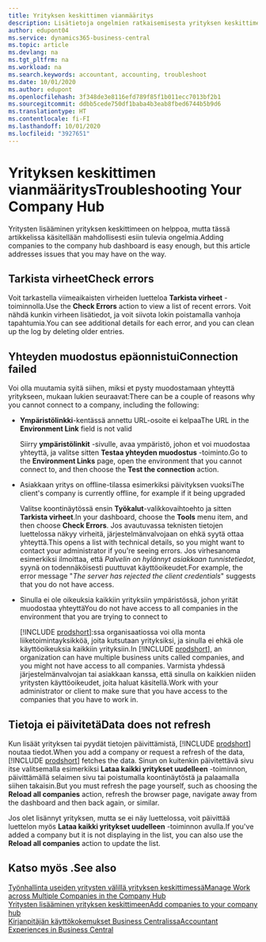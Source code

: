 ```yaml
---
title: Yrityksen keskittimen vianmääritys
description: Lisätietoja ongelmien ratkaisemisesta yrityksen keskittimessä Dynamics 365 Business Centralissa.
author: edupont04
ms.service: dynamics365-business-central
ms.topic: article
ms.devlang: na
ms.tgt_pltfrm: na
ms.workload: na
ms.search.keywords: accountant, accounting, troubleshoot
ms.date: 10/01/2020
ms.author: edupont
ms.openlocfilehash: 3f348de3e8116efd789f85f1b011ecc7013bf2b1
ms.sourcegitcommit: ddbb5cede750df1baba4b3eab8fbed6744b5b9d6
ms.translationtype: HT
ms.contentlocale: fi-FI
ms.lasthandoff: 10/01/2020
ms.locfileid: "3927651"
---
```

# <a name="troubleshooting-your-company-hub"></a><span data-ttu-id="4aadc-103">Yrityksen keskittimen vianmääritys</span><span class="sxs-lookup"><span data-stu-id="4aadc-103">Troubleshooting Your Company Hub</span></span>

<span data-ttu-id="4aadc-104">Yritysten lisääminen yrityksen keskittimeen on helppoa, mutta tässä artikkelissa käsitellään mahdollisesti esiin tulevia ongelmia.</span><span class="sxs-lookup"><span data-stu-id="4aadc-104">Adding companies to the company hub dashboard is easy enough, but this article addresses issues that you may have on the way.</span></span>  

## <a name="check-errors"></a><span data-ttu-id="4aadc-105">Tarkista virheet</span><span class="sxs-lookup"><span data-stu-id="4aadc-105">Check errors</span></span>

<span data-ttu-id="4aadc-106">Voit tarkastella viimeaikaisten virheiden luetteloa **Tarkista virheet** -toiminnolla.</span><span class="sxs-lookup"><span data-stu-id="4aadc-106">Use the **Check Errors** action to view a list of recent errors.</span></span> <span data-ttu-id="4aadc-107">Voit nähdä kunkin virheen lisätiedot, ja voit siivota lokin poistamalla vanhoja tapahtumia.</span><span class="sxs-lookup"><span data-stu-id="4aadc-107">You can see additional details for each error, and you can clean up the log by deleting older entries.</span></span>  

## <a name="connection-failed"></a><span data-ttu-id="4aadc-108">Yhteyden muodostus epäonnistui</span><span class="sxs-lookup"><span data-stu-id="4aadc-108">Connection failed</span></span>

<span data-ttu-id="4aadc-109">Voi olla muutamia syitä siihen, miksi et pysty muodostamaan yhteyttä yritykseen, mukaan lukien seuraavat:</span><span class="sxs-lookup"><span data-stu-id="4aadc-109">There can be a couple of reasons why you cannot connect to a company, including the following:</span></span>

- <span data-ttu-id="4aadc-110">**Ympäristölinkki**-kentässä annettu URL-osoite ei kelpaa</span><span class="sxs-lookup"><span data-stu-id="4aadc-110">The URL in the **Environment Link** field is not valid</span></span>  

  <span data-ttu-id="4aadc-111">Siirry **ympäristölinkit** -sivulle, avaa ympäristö, johon et voi muodostaa yhteyttä, ja valitse sitten **Testaa yhteyden muodostus** -toiminto.</span><span class="sxs-lookup"><span data-stu-id="4aadc-111">Go to the **Environment Links** page, open the environment that you cannot connect to, and then choose the **Test the connection** action.</span></span>  
- <span data-ttu-id="4aadc-112">Asiakkaan yritys on offline-tilassa esimerkiksi päivityksen vuoksi</span><span class="sxs-lookup"><span data-stu-id="4aadc-112">The client's company is currently offline, for example if it being upgraded</span></span>

  <span data-ttu-id="4aadc-113">Valitse koontinäytössä ensin **Työkalut**-valikkovaihtoehto ja sitten **Tarkista virheet**.</span><span class="sxs-lookup"><span data-stu-id="4aadc-113">In your dashboard, choose the **Tools** menu item, and then choose **Check Errors**.</span></span> <span data-ttu-id="4aadc-114">Jos avautuvassa teknisten tietojen luettelossa näkyy virheitä, järjestelmänvalvojaan on ehkä syytä ottaa yhteyttä.</span><span class="sxs-lookup"><span data-stu-id="4aadc-114">This opens a list with technical details, so you might want to contact your administrator if you're seeing errors.</span></span> <span data-ttu-id="4aadc-115">Jos virhesanoma esimerkiksi ilmoittaa, että *Palvelin on hylännyt asiakkaan tunnistetiedot*, syynä on todennäköisesti puuttuvat käyttöoikeudet.</span><span class="sxs-lookup"><span data-stu-id="4aadc-115">For example, the error message "*The server has rejected the client credentials*" suggests that you do not have access.</span></span>  
- <span data-ttu-id="4aadc-116">Sinulla ei ole oikeuksia kaikkiin yrityksiin ympäristössä, johon yrität muodostaa yhteyttä</span><span class="sxs-lookup"><span data-stu-id="4aadc-116">You do not have access to all companies in the environment that you are trying to connect to</span></span>

  <span data-ttu-id="4aadc-117">[!INCLUDE [prodshort](includes/prodshort.md)]:ssa organisaatiossa voi olla monta liiketoimintayksikköä, joita kutsutaan yrityksiksi, ja sinulla ei ehkä ole käyttöoikeuksia kaikkiin yrityksiin.</span><span class="sxs-lookup"><span data-stu-id="4aadc-117">In [!INCLUDE [prodshort](includes/prodshort.md)], an organization can have multiple business units called companies, and you might not have access to all companies.</span></span> <span data-ttu-id="4aadc-118">Varmista yhdessä järjestelmänvalvojan tai asiakkaan kanssa, että sinulla on kaikkien niiden yritysten käyttöoikeudet, joita haluat käsitellä.</span><span class="sxs-lookup"><span data-stu-id="4aadc-118">Work with your administrator or client to make sure that you have access to the companies that you have to work in.</span></span>  

## <a name="data-does-not-refresh"></a><span data-ttu-id="4aadc-119">Tietoja ei päivitetä</span><span class="sxs-lookup"><span data-stu-id="4aadc-119">Data does not refresh</span></span>

<span data-ttu-id="4aadc-120">Kun lisäät yrityksen tai pyydät tietojen päivittämistä, [!INCLUDE [prodshort](includes/prodshort.md)] noutaa tiedot.</span><span class="sxs-lookup"><span data-stu-id="4aadc-120">When you add a company or request a refresh of the data, [!INCLUDE [prodshort](includes/prodshort.md)] fetches the data.</span></span> <span data-ttu-id="4aadc-121">Sinun on kuitenkin päivitettävä sivu itse valitsemalla esimerkiksi **Lataa kaikki yritykset uudelleen** -toiminnon, päivittämällä selaimen sivu tai poistumalla koontinäytöstä ja palaamalla siihen takaisin.</span><span class="sxs-lookup"><span data-stu-id="4aadc-121">But you must refresh the page yourself, such as choosing the **Reload all companies** action, refresh the browser page, navigate away from the dashboard and then back again, or similar.</span></span>  

<span data-ttu-id="4aadc-122">Jos olet lisännyt yrityksen, mutta se ei näy luettelossa, voit päivittää luettelon myös **Lataa kaikki yritykset uudelleen** -toiminnon avulla.</span><span class="sxs-lookup"><span data-stu-id="4aadc-122">If you've added a company but it is not displaying in the list, you can also use the **Reload all companies** action to update the list.</span></span>

## <a name="see-also"></a><span data-ttu-id="4aadc-123">Katso myös .</span><span class="sxs-lookup"><span data-stu-id="4aadc-123">See also</span></span>

[<span data-ttu-id="4aadc-124">Työnhallinta useiden yritysten välillä yrityksen keskittimessä</span><span class="sxs-lookup"><span data-stu-id="4aadc-124">Manage Work across Multiple Companies in the Company Hub</span></span>](company-hub.md)  
[<span data-ttu-id="4aadc-125">Yritysten lisääminen yrityksen keskittimeen</span><span class="sxs-lookup"><span data-stu-id="4aadc-125">Add companies to your company hub</span></span>](company-hub-add-company.md)  
[<span data-ttu-id="4aadc-126">Kirjanpitäjän käyttökokemukset Business Centralissa</span><span class="sxs-lookup"><span data-stu-id="4aadc-126">Accountant Experiences in Business Central</span></span>](finance-accounting.md)  
